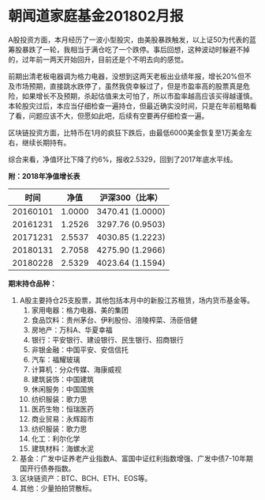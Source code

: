 # 朝闻道家庭基金201802月报

A股投资方面，本月经历了一波小型股灾，由美股暴跌触发，以上证50为代表的蓝筹股暴跌了一轮，我相当于满仓吃了一个跌停。事后回想，这种波动时躲避不掉的，过年前一两天开始回升，目前还是个不明去向的感觉。

前期出清老板电器调为格力电器，没想到这两天老板出业绩年报，增长20%但不及市场预期，直接跳水跌停了，虽然我侥幸躲过了，但是市盈率高的股票真是危险，如果增长不及预期，杀起估值来太可怕了，所以市盈率越高应该买得越谨慎。本轮股灾过后，本应当仔细检查一遍持仓，但最近确实没时间，只是在年前粗略看了看，问题应该不大，但愿如此吧，后续有空要再仔细检查一遍。

区块链投资方面，比特币在1月的疯狂下跌后，由最低6000美金恢复至1万美金左右，继续长期持有。

综合来看，净值环比下降了约6%，报收2.5329，回到了2017年底水平线。

**附：2018年净值增长表**

| 时间     | 净值   | 沪深300（比率）  |
| -------- | ------ | ---------------- |
| 20160101 | 1.0000 | 3470.41 (1.0000) |
| 20161231 | 1.2526 | 3297.76 (0.9503) |
| 20171231 | 2.5537 | 4030.85 (1.2223) |
| 20180131 | 2.7058 | 4275.90 (1.2966) |
| 20180228 | 2.5329 | 4023.64 (1.1594) |

**期末持仓品种：**

1. A股主要持仓25支股票，其他包括本月中的新股江苏租赁，场内货币基金等。
   1. 家用电器：格力电器、美的集团
   2. 食品饮料：贵州茅台、伊利股份、涪陵榨菜、汤臣倍健
   3. 房地产：万科A、华夏幸福
   4. 银行：平安银行、建设银行、民生银行、招商银行
   5. 非银金融：中国平安、安信信托
   6. 汽车：福耀玻璃
   7. 计算机：分众传媒、海康威视
   8. 建筑装饰：中国建筑
   9. 休闲服务：中国国旅
   10. 纺织服装：歌力思
   11. 医药生物：恒瑞医药
   12. 商业贸易：永辉超市
   13. 纺织服装：歌力思
   14. 化工：利尔化学
   15. 建筑材料：海螺水泥
2. 基金：广发中证养老产业指数A、富国中证红利指数增强、广发中债7-10年期国开行债券指数。
3. 区块链资产：BTC、BCH、ETH、EOS等。
4. 其他：少量拍拍贷散标。


